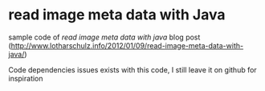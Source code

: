 # read image meta data with Java
sample code of *read image meta data with java* blog post (http://www.lotharschulz.info/2012/01/09/read-image-meta-data-with-java/)

Code dependencies issues exists with this code, I still leave it on github for inspiration

